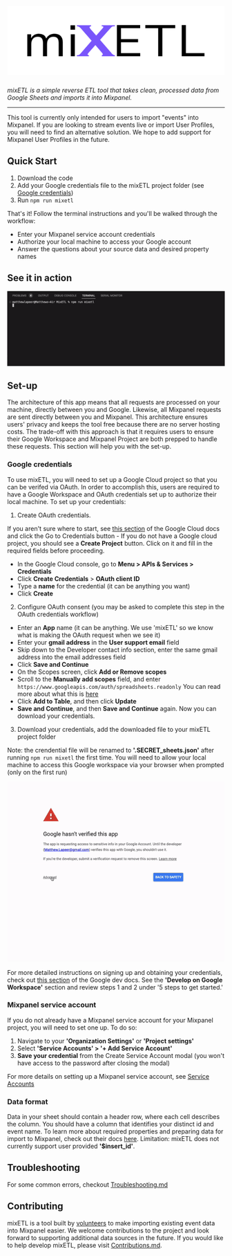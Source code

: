 <h1 align="center">
    <img width="540" height="160" src="logo.png" alt=""><br>
</h1>

*mixETL is a simple reverse ETL tool that takes clean, processed data from Google Sheets and imports it into Mixpanel.*

- - -

This tool is currently only intended for users to import "events" into Mixpanel. If you are looking to stream events live or import User Profiles, you will need to find an alternative solution. We hope to add support for Mixpanel User Profiles in the future.

## Quick Start 
1. Download the code
2. Add your Google credentials file to the mixETL project folder (see [Google credentials](https://github.com/CodeSeeker-io/MixETL/blob/main/README.md#google-credentials))
3. Run `npm run mixetl`

That's it! Follow the terminal instructions and you'll be walked through the workflow:
- Enter your Mixpanel service account credentials
- Authorize your local machine to access your Google account
- Answer the questions about your source data and desired property names

## See it in action
![run mixetl command, and follow the prompts to complete your import](/mixetl.gif)

## Set-up
The architecture of this app means that all requests are processed on your machine, directly between you and Google. Likewise, all Mixpanel requests are sent directly between you and Mixpanel. This architecture ensures users' privacy and keeps the tool free because there are no server hosting costs. The trade-off with this approach is that it requires users to ensure their Google Workspace and Mixpanel Project are both prepped to handle these requests. This section will help you with the set-up. 
### Google credentials
To use mixETL, you will need to set up a Google Cloud project so that you can be verifed via OAuth. In order to accomplish this, users are required to have a Google Workspace and OAuth credentials set up to authorize their local machine. To set up your credentials:
1. Create OAuth credentials.

  If you aren't sure where to start, see [this section](https://developers.google.com/workspace/guides/create-credentials#oauth-client-id) of the Google Cloud docs and click the Go to Credentials button
    - If you do not have a Google cloud project, you should see a **Create Project** button. Click on it and fill in the required fields before proceeding.
  - In the Google Cloud console, go to **Menu > APIs & Services > Credentials**
  - Click **Create Credentials** > **OAuth client ID**
  - Type a **name** for the credential (it can be anything you want)
  - Click **Create**
  
2. Configure OAuth consent (you may be asked to complete this step in the OAuth credentials workflow)
  - Enter an **App** name (it can be anything. We use 'mixETL' so we know what is making the OAuth request when we see it)
  - Enter your **gmail address** in the **User support email** field
  - Skip down to the Developer contact info section, enter the same gmail address into the email addresses field
  - Click **Save and Continue**
  - On the Scopes screen, click **Add or Remove scopes**
  - Scroll to the **Manually add scopes** field, and enter ```https://www.googleapis.com/auth/spreadsheets.readonly```
  You can read more about what this is [here](https://developers.google.com/identity/protocols/oauth2/scopes)
  - Click **Add to Table**, and then click **Update**
  - **Save and Continue**, and then **Save and Continue** again. Now you can download your credentials.
3. Download your credentials, add the downloaded file to your mixETL project folder

Note: the crendential file will be renamed to **'.SECRET_sheets.json'** after running `npm run mixetl` the first time.
You will need to allow your local machine to access this Google workspace via your browser when prompted (only on the first run)

![grant access to Google when prompted](oauth.gif)

For more detailed instructions on signing up and obtaining your credentials, check out [this section](https://developers.google.com/workspace/guides/get-started) of the Google dev docs. See the **'Develop on Google Workspace'** section and review steps 1 and 2 under '5 steps to get started.'

### Mixpanel service account
If you do not already have a Mixpanel service account for your Mixpanel project, you will need to set one up. To do so:
1. Navigate to your **'Organization Settings'** or **'Project settings'**
2. Select **'Service Accounts' > '+ Add Service Account'**
3. **Save your credential** from the Create Service Account modal (you won't have access to the password after closing the modal)

For more details on setting up a Mixpanel service account, see [Service Accounts](https://developer.mixpanel.com/reference/service-accounts) 

### Data format
Data in your sheet should contain a header row, where each cell describes the column. You should have a column that identifies your distinct id and event name. To learn more about required properties and preparing data for import to Mixpanel, check out their docs [here](https://developer.mixpanel.com/reference/import-events). Limitation: mixETL does not currently support user provided **'$insert_id'**.  

## Troubleshooting
For some common errors, checkout [Troubleshooting.md](https://github.com/CodeSeeker-io/MixETL/blob/main/Troubleshooting.md)

## Contributing
mixETL is a tool built by [volunteers](https://github.com/CodeSeeker-io/MixETL/graphs/contributors) to make importing existing event data into Mixpanel easier. We welcome contributions to the project and look forward to supporting additional data sources in the future. If you would like to help develop mixETL, please visit [Contributions.md](https://github.com/CodeSeeker-io/MixETL/blob/main/Contributions.md).
